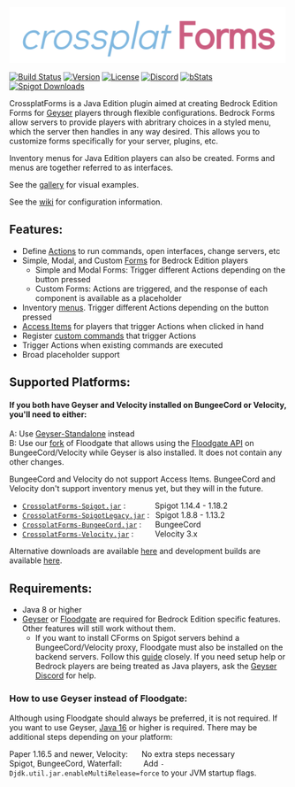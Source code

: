 <img alt="CrossplatForms" width="500" src="https://github.com/ProjectG-Plugins/CrossplatForms/blob/main/images/crossplatForms.svg" /> 

[![Build Status](https://ci.projectg.dev/job/CrossplatForms/job/main/badge/icon)](https://ci.projectg.dev/job/CrossplatForms/job/main/)
[![Version](https://img.shields.io/badge/version-1.0.0-blue)](https://github.com/ProjectG-Plugins/CrossplatForms/releases)
[![License](https://img.shields.io/badge/License-GPL-orange)](https://github.com/ProjectG-Plugins/CrossplatForms/blob/master/LICENSE)
[![Discord](https://img.shields.io/discord/853331530004299807?color=7289da&label=discord&logo=discord&logoColor=white)](https://discord.gg/M2SvqCu4e9)
[![bStats](https://img.shields.io/badge/bStats-click%20me-yellow)](https://bstats.org/author/Konicai)
[![Spigot Downloads](https://img.shields.io/spiget/downloads/101043?color=yellow&label=Spigot%20page%20downloads)](https://www.spigotmc.org/resources/crossplatforms.101043/)  

CrossplatForms is a Java Edition plugin aimed at creating Bedrock Edition Forms for [Geyser](https://github.com/GeyserMC/Geyser) players through flexible configurations. Bedrock Forms allow servers to provide players with abritrary choices in a styled menu, which the server then handles in any way desired. This allows you to customize forms specifically for your server, plugins, etc.

Inventory menus for Java Edition players can also be created. Forms and menus are together referred to as interfaces.

See the [gallery](images/README.md) for visual examples.

See the [wiki](https://github.com/ProjectG-Plugins/CrossplatForms/wiki) for configuration information.

## Features:

* Define [Actions](https://github.com/ProjectG-Plugins/CrossplatForms/wiki/Common-Configuration-Elements#actions) to run commands, open interfaces, change servers, etc
* Simple, Modal, and Custom [Forms](https://github.com/ProjectG-Plugins/CrossplatForms/wiki/bedrock-forms.yml) for Bedrock Edition players
  * Simple and Modal Forms: Trigger different Actions depending on the button pressed
  * Custom Forms: Actions are triggered, and the response of each component is available as a placeholder
* Inventory [menus](https://github.com/ProjectG-Plugins/CrossplatForms/wiki/java-menus.yml). Trigger different Actions depending on the button pressed
* [Access Items](https://github.com/ProjectG-Plugins/CrossplatForms/wiki/access-items.yml) for players that trigger Actions when clicked in hand
* Register [custom commands](https://github.com/ProjectG-Plugins/CrossplatForms/wiki/config.yml) that trigger Actions
* Trigger Actions when existing commands are executed
* Broad placeholder support

## Supported Platforms:

#### If you both have Geyser and Velocity installed on BungeeCord or Velocity, you'll need to either:  
A: Use [Geyser-Standalone](https://wiki.geysermc.org/geyser/setup/#standalone-setup) instead  
B: Use our [fork](https://github.com/ProjectG-Plugins/Floodgate) of Floodgate that allows using the [Floodgate API](https://wiki.geysermc.org/floodgate/api/) on BungeeCord/Velocity while Geyser is also installed. It does not contain any other changes.

BungeeCord and Velocity do not support Access Items. BungeeCord and Velocity don't support inventory menus yet, but they will in the future.

* [`CrossplatForms-Spigot.jar`](https://ci.projectg.dev/job/CrossplatForms/job/main/) :&ensp;&ensp;&ensp;&ensp;&ensp;&ensp;&ensp; Spigot 1.14.4 - 1.18.2
* [`CrossplatForms-SpigotLegacy.jar`](https://ci.projectg.dev/job/CrossplatForms/job/main/) :&ensp; Spigot 1.8.8 - 1.13.2
* [`CrossplatForms-BungeeCord.jar`](https://ci.projectg.dev/job/CrossplatForms/job/main/) :&ensp;&ensp;&ensp; BungeeCord
* [`CrossplatForms-Velocity.jar`](https://ci.projectg.dev/job/CrossplatForms/job/main/) :&ensp;&ensp;&ensp;&ensp;&ensp; Velocity 3.x

Alternative downloads are available [here](https://github.com/ProjectG-Plugins/CrossplatForms/actions/workflows/push-main.yml) and development builds are available [here](https://github.com/ProjectG-Plugins/CrossplatForms/actions/workflows/push-dev.yml).

## Requirements:
* Java 8 or higher
* [Geyser](https://github.com/GeyserMC/Geyser) or [Floodgate](https://github.com/GeyserMC/Floodgate) are required for Bedrock Edition specific features. Other features will still work without them.
  * If you want to install CForms on Spigot servers behind a BungeeCord/Velocity proxy, Floodgate must also be installed on the backend servers. Follow this [guide](https://wiki.geysermc.org/floodgate/setup/) closely. If you need setup help or Bedrock players are being treated as Java players, ask the [Geyser Discord](https://discord.gg/geysermc) for help.

### How to use Geyser instead of Floodgate:

Although using Floodgate should always be preferred, it is not required. If you want to use Geyser, [Java 16](https://adoptium.net/) or higher is required. There may be additional steps depending on your platform:

Paper 1.16.5 and newer, Velocity:&ensp;&ensp;&ensp; No extra steps necessary  
Spigot, BungeeCord, Waterfall:&ensp;&ensp;&ensp;&ensp;&ensp; Add `-Djdk.util.jar.enableMultiRelease=force` to your JVM startup flags.
